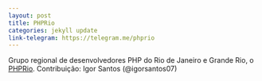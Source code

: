 ```yaml
---
layout: post
title: PHPRio
categories: jekyll update
link-telegram: https://telegram.me/phprio
---
```

Grupo regional de desenvolvedores PHP do Rio de Janeiro e Grande Rio, o [PHPRio](http://php.rio).
Contribuição: Igor Santos (@igorsantos07)

